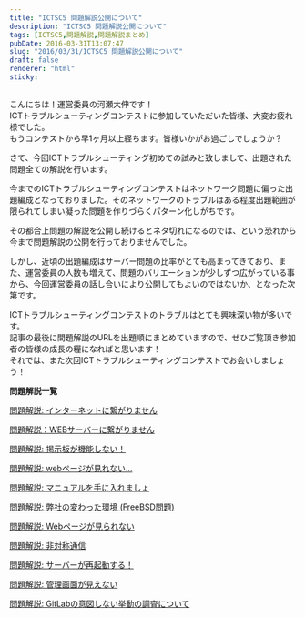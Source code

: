 ```yaml
---
title: "ICTSC5 問題解説公開について"
description: "ICTSC5 問題解説公開について"
tags: [ICTSC5,問題解説,問題解説まとめ]
pubDate: 2016-03-31T13:07:47
slug: "2016/03/31/ICTSC5 問題解説公開について"
draft: false
renderer: "html"
sticky: 
---
```


<p>こんにちは！運営委員の河瀬大伸です！<br />
ICTトラブルシューティングコンテストに参加していただいた皆様、大変お疲れ様でした。<br />
もうコンテストから早1ヶ月以上経ちます。皆様いかがお過ごしでしょうか？</p>
<p>さて、今回ICTトラブルシューティング初めての試みと致しまして、出題された問題全ての解説を行います。</p>
<p>今までのICTトラブルシューティングコンテストはネットワーク問題に偏った出題編成となっておりました。そのネットワークのトラブルはある程度出題範囲が限られてしまい凝った問題を作りづらくパターン化しがちです。</p>
<p>その都合上問題の解説を公開し続けるとネタ切れになるのでは、という恐れから今まで問題解説の公開を行っておりませんでした。</p>
<p>しかし、近頃の出題編成はサーバー問題の比率がとても高まってきており、また、運営委員の人数も増えて、問題のバリエーションが少しずつ広がっている事から、今回運営委員の話し合いにより公開してもよいのではないか、となった次第です。</p>
<p>ICTトラブルシューティングコンテストのトラブルはとても興味深い物が多いです。<br />
記事の最後に問題解説のURLを出題順にまとめていますので、ぜひご覧頂き参加者の皆様の成長の糧になればと思います！<br />
それでは、また次回ICTトラブルシューティングコンテストでお会いしましょう！</p>
<p><!--more--></p>
<p><strong>問題解説一覧</strong></p>
<p><a href="https://blog.icttoracon.net/2016/03/31/question01/" target="_blank" rel="noopener noreferrer">問題解説: インターネットに繋がりません</a></p>
<p><a href="https://blog.icttoracon.net/2016/03/23/question02/" target="_blank" rel="noopener noreferrer">問題解説：WEBサーバーに繋がりません</a></p>
<p><a href="https://blog.icttoracon.net/2016/03/31/question03/" target="_blank" rel="noopener noreferrer">問題解説: 掲示板が機能しない！</a></p>
<p><a href="https://blog.icttoracon.net/2016/03/31/question04/" target="_blank" rel="noopener noreferrer">問題解説: webページが見れない…</a></p>
<p><a href="https://blog.icttoracon.net/2016/03/31/question05/" target="_blank" rel="noopener noreferrer">問題解説: マニュアルを手に入れましょ</a></p>
<p><a href="https://blog.icttoracon.net/2016/03/31/question06/" target="_blank" rel="noopener noreferrer">問題解説: 弊社の変わった環境 (FreeBSD問題)</a></p>
<p><a href="https://blog.icttoracon.net/2016/03/31/question07/" target="_blank" rel="noopener noreferrer">問題解説: Webページが見られない</a></p>
<p><a href="https://blog.icttoracon.net/2016/03/31/question08/" target="_blank" rel="noopener noreferrer">問題解説: 非対称通信</a></p>
<p><a href="https://blog.icttoracon.net/2016/03/31/question09/" target="_blank" rel="noopener noreferrer">問題解説: サーバーが再起動する！</a></p>
<p><a href="https://blog.icttoracon.net/2016/03/31/question10/" target="_blank" rel="noopener noreferrer">問題解説: 管理画面が見えない</a></p>
<p><a href="https://blog.icttoracon.net/2016/03/31/question11/" target="_blank" rel="noopener noreferrer">問題解説: GitLabの意図しない挙動の調査について</a></p>

